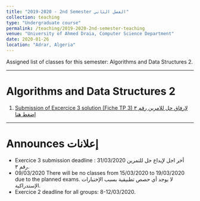 ```yaml
---
title: "2019-2020 - 2nd Semester الفصل الثاني"
collection: teaching
type: "Undergraduate course"
permalink: /teaching/2019-2020-2nd-semester-teaching
venue: "University of Ahmed Draia, Computer Science Department"
date: 2020-01-26
location: "Adrar, Algeria"
---
```


Assigned list of classes for this semester: Algorithms and Data Structures 2.

***

Algorithms and Data Structures 2
======


1. [Submission of Excercice 3 solution (Fiche TP 3) لإرفاق حل للامرين رقم ٣ إضغط هنا](https://forms.gle/HUHxUzirixwaMgzk7)


***

Announces إعلانات
======
* Exercice 3 submission deadline : 31/03/2020 أخر اجل لإيداع حل للتمرين رقم ٣.
* 09/03/2020 There will be no classes from 15/03/2020 to 19/03/2020 due to the planned exams. لا يوجد أي حصص تطبيقية بسبب الإختبارات الإستدراكية.
* Exercice 2 deadline for all groups: 8-12/03/2020.








